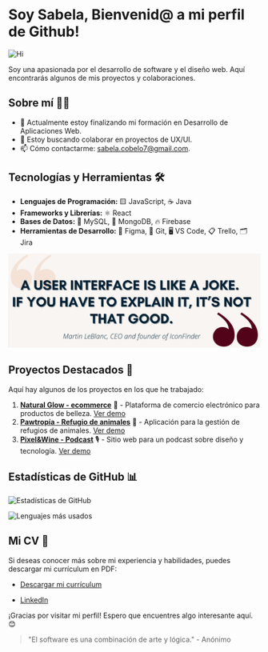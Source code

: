 # Soy Sabela, Bienvenid@ a mi perfil de Github!
![Hi](https://media4.giphy.com/media/v1.Y2lkPTc5MGI3NjExNzNnbXV1OWlmcmZpMnBvZTA1cWo2dDhmbTZnNmpwMnpmbWg2MTM2eiZlcD12MV9pbnRlcm5hbF9naWZfYnlfaWQmY3Q9Zw/bcKmIWkUMCjVm/giphy.gif)

Soy una apasionada por el desarrollo de software y el diseño web. 
Aquí encontrarás algunos de mis proyectos y colaboraciones.

## Sobre mí 🧑‍💻

- 🔭 Actualmente estoy finalizando mi formación en Desarrollo de Aplicaciones Web.
- 👯 Estoy buscando colaborar en proyectos de UX/UI.
- 📫 Cómo contactarme: [sabela.cobelo7@gmail.com](mailto:sabela.cobelo7@gmail.com).

## Tecnologías y Herramientas 🛠️

- **Lenguajes de Programación:** 🟨 JavaScript, ☕ Java
- **Frameworks y Librerías:** ⚛️ React
- **Bases de Datos:** 🐬 MySQL, 🍃 MongoDB, 🔥 Firebase
- **Herramientas de Desarrollo:** 🎨 Figma, 🐙 Git, 🖥️ VS Code, 📋 Trello, 🗂️ Jira
  
![](quote.png)

## Proyectos Destacados 🚀

Aquí hay algunos de los proyectos en los que he trabajado:

1. **[Natural Glow - ecommerce](https://github.com/SabelaCobelo/Natural_Glow.git)** 🛒 - Plataforma de comercio electrónico para productos de belleza. [Ver demo](https://naturalglow-demo.com)
2. **[Pawtropía - Refugio de animales](https://github.com/SabelaCobelo/PawTopia.git)** 🐾 - Aplicación para la gestión de refugios de animales. [Ver demo](https://pawtopia-demo.com)
3. **[Pixel&Wine - Podcast](https://github.com/SabelaCobelo/Podcast.git)** 🎙️ - Sitio web para un podcast sobre diseño y tecnología. [Ver demo](https://pixelwine-demo.com)

## Estadísticas de GitHub 📊

![Estadísticas de GitHub](https://github-readme-stats.vercel.app/api?username=SabelaCobelo&show_icons=true&theme=radical)

![Lenguajes más usados](https://github-readme-stats.vercel.app/api/top-langs/?username=SabelaCobelo&layout=compact&theme=radical)

## Mi CV 📄

Si deseas conocer más sobre mi experiencia y habilidades, puedes descargar mi currículum en PDF:

- [Descargar mi currículum](CV.pdf)


- [LinkedIn](https://www.linkedin.com/in/sabelacl/)

¡Gracias por visitar mi perfil! Espero que encuentres algo interesante aquí. 😊

> "El software es una combinación de arte y lógica." - Anónimo
